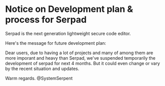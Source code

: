 # Notice on Development plan & process for Serpad

Serpad is the next generation lightweight secure code editor.

Here's the message for future development plan:

Dear users,
due to having a lot of projects and many of among them are more imporant and heavy than Serpad, we've suspended temporarily 
the development of serpad for next 4 months. But it could even change or vary by the recent situation and updates.

Warm regards.
@SystemSerpent